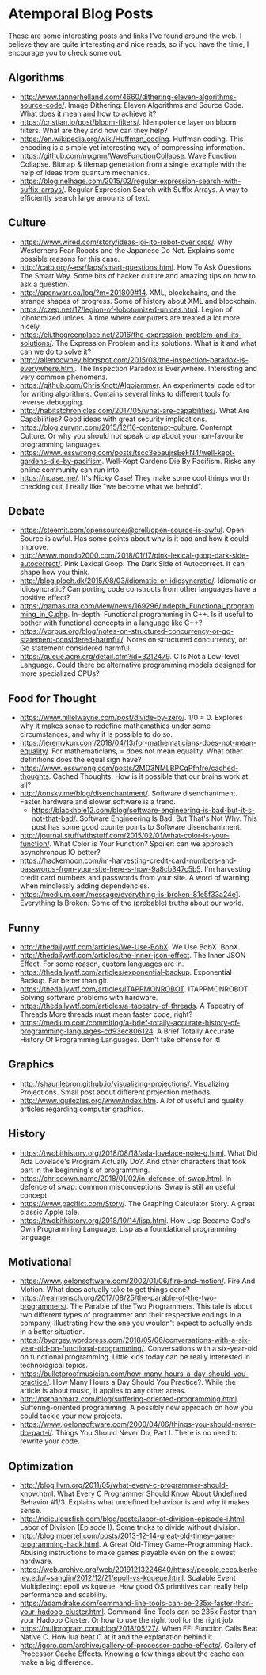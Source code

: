 Atemporal Blog Posts
====================

These are some interesting posts and links I've found around the web. I believe they are quite interesting and nice reads, so if you have the time, I encourage you to check some out.

Algorithms
----------

* http://www.tannerhelland.com/4660/dithering-eleven-algorithms-source-code/. Image Dithering: Eleven Algorithms and Source Code. What does it mean and how to achieve it?
* https://cristian.io/post/bloom-filters/. Idempotence layer on bloom filters. What are they and how can they help?
* https://en.wikipedia.org/wiki/Huffman_coding. Huffman coding. This encoding is a simple yet interesting way of compressing information.
* https://github.com/mxgmn/WaveFunctionCollapse. Wave Function Collapse. Bitmap & tilemap generation from a single example with the help of ideas from quantum mechanics.
* https://blog.nelhage.com/2015/02/regular-expression-search-with-suffix-arrays/. Regular Expression Search with Suffix Arrays. A way to efficiently search large amounts of text.


Culture
-------

* https://www.wired.com/story/ideas-joi-ito-robot-overlords/. Why Westerners Fear Robots and the Japanese Do Not. Explains some possible reasons for this case.
* http://catb.org/~esr/faqs/smart-questions.html. How To Ask Questions The Smart Way. Some bits of hacker culture and amazing tips on how to ask a question.
* http://apenwarr.ca/log/?m=201809#14. XML, blockchains, and the strange shapes of progress. Some of history about XML and blockchain.
* https://czep.net/17/legion-of-lobotomized-unices.html. Legion of lobotomized unices. A time where computers are treated a lot more nicely.
* https://eli.thegreenplace.net/2016/the-expression-problem-and-its-solutions/.  The Expression Problem and its solutions. What is it and what can we do to solve it?
* http://allendowney.blogspot.com/2015/08/the-inspection-paradox-is-everywhere.html. The Inspection Paradox is Everywhere. Interesting and very common phenomena.
* https://github.com/ChrisKnott/Algojammer. An experimental code editor for writing algorithms. Contains several links to different tools for reverse debugging.
* http://habitatchronicles.com/2017/05/what-are-capabilities/. What Are Capabilities? Good ideas with great security implications.
* https://blog.aurynn.com/2015/12/16-contempt-culture. Contempt Culture. Or why you should not speak crap about your non-favourite programming languages.
* https://www.lesswrong.com/posts/tscc3e5eujrsEeFN4/well-kept-gardens-die-by-pacifism. Well-Kept Gardens Die By Pacifism. Risks any online community can run into.
* https://ncase.me/. It's Nicky Case! They make some cool things worth checking out, I really like "we become what we behold".


Debate
------

* https://steemit.com/opensource/@crell/open-source-is-awful. Open Source is awful. Has some points about why is it bad and how it could improve.
* http://www.mondo2000.com/2018/01/17/pink-lexical-goop-dark-side-autocorrect/. Pink Lexical Goop: The Dark Side of Autocorrect. It can shape how you think.
* http://blog.ploeh.dk/2015/08/03/idiomatic-or-idiosyncratic/. Idiomatic or idiosyncratic? Can porting code constructs from other languages have a positive effect?
* https://gamasutra.com/view/news/169296/Indepth_Functional_programming_in_C.php. In-depth: Functional programming in C++. Is it useful to bother with functional concepts in a language like C++?
* https://vorpus.org/blog/notes-on-structured-concurrency-or-go-statement-considered-harmful/. Notes on structured concurrency, or: Go statement considered harmful.
* https://queue.acm.org/detail.cfm?id=3212479. C Is Not a Low-level Language. Could there be alternative programming models designed for more specialized CPUs?


Food for Thought
----------------

* https://www.hillelwayne.com/post/divide-by-zero/. 1/0 = 0. Explores why it makes sense to redefine mathemathics under some circumstances, and why it is possible to do so.
* https://jeremykun.com/2018/04/13/for-mathematicians-does-not-mean-equality/. For mathematicians, = does not mean equality. What other definitions does the equal sign have?
* https://www.lesswrong.com/posts/2MD3NMLBPCqPfnfre/cached-thoughts. Cached Thoughts. How is it possible that our brains work at all?
* http://tonsky.me/blog/disenchantment/. Software disenchantment. Faster hardware and slower software is a trend.
  * https://blackhole12.com/blog/software-engineering-is-bad-but-it-s-not-that-bad/. Software Engineering Is Bad, But That's Not Why. This post has some good counterpoints to Software disenchantment.
* http://journal.stuffwithstuff.com/2015/02/01/what-color-is-your-function/. What Color is Your Function? Spoiler: can we approach asynchronous IO better?
* https://hackernoon.com/im-harvesting-credit-card-numbers-and-passwords-from-your-site-here-s-how-9a8cb347c5b5. I'm harvesting credit card numbers and passwords from your site. A word of warning when mindlessly adding dependencies.
* https://medium.com/message/everything-is-broken-81e5f33a24e1. Everything Is Broken. Some of the (probable) truths about our world.


Funny
-----

* http://thedailywtf.com/articles/We-Use-BobX. We Use BobX. BobX.
* http://thedailywtf.com/articles/the-inner-json-effect. The Inner JSON Effect. For some reason, custom languages are in.
* https://thedailywtf.com/articles/exponential-backup. Exponential Backup. Far better than git.
* https://thedailywtf.com/articles/ITAPPMONROBOT. ITAPPMONROBOT. Solving software problems with hardware.
* https://thedailywtf.com/articles/a-tapestry-of-threads. A Tapestry of Threads.More threads must mean faster code, right?
* https://medium.com/commitlog/a-brief-totally-accurate-history-of-programming-languages-cd93ec806124. A Brief Totally Accurate History Of Programming Languages. Don't take offense for it!


Graphics
--------

* http://shaunlebron.github.io/visualizing-projections/. Visualizing Projections. Small post about different projection methods.
* http://www.iquilezles.org/www/index.htm. A *lot* of useful and quality articles regarding computer graphics.


History
-------

* https://twobithistory.org/2018/08/18/ada-lovelace-note-g.html. What Did Ada Lovelace's Program Actually Do?. And other characters that took part in the beginning's of programming.
* https://chrisdown.name/2018/01/02/in-defence-of-swap.html. In defence of swap: common misconceptions. Swap is still an useful concept.
* https://www.pacifict.com/Story/. The Graphing Calculator Story. A great classic Apple tale.
* https://twobithistory.org/2018/10/14/lisp.html. How Lisp Became God's Own Programming Language. Lisp as a foundational programming language.


Motivational
------------

* https://www.joelonsoftware.com/2002/01/06/fire-and-motion/. Fire And Motion. What does actually take to get things done?
* https://realmensch.org/2017/08/25/the-parable-of-the-two-programmers/. The Parable of the Two Programmers. This tale is about two different types of programmer and their respective endings in a company, illustrating how the one you wouldn't expect to actually ends in a better situation.
* https://byorgey.wordpress.com/2018/05/06/conversations-with-a-six-year-old-on-functional-programming/. Conversations with a six-year-old on functional programming. Little kids today can be really interested in technological topics.
* https://bulletproofmusician.com/how-many-hours-a-day-should-you-practice/. How Many Hours a Day Should You Practice?. While the article is about music, it applies to any other areas.
* http://nathanmarz.com/blog/suffering-oriented-programming.html. Suffering-oriented programming. A possibly new approach on how you could tackle your new projects.
* https://www.joelonsoftware.com/2000/04/06/things-you-should-never-do-part-i/. Things You Should Never Do, Part I. There is no need to rewrite your code.


Optimization
------------

* http://blog.llvm.org/2011/05/what-every-c-programmer-should-know.html. What Every C Programmer Should Know About Undefined Behavior #1/3. Explains what undefined behaviour is and why it makes sense.
* http://ridiculousfish.com/blog/posts/labor-of-division-episode-i.html. Labor of Division (Episode I). Some tricks to divide without division.
* http://blog.moertel.com/posts/2013-12-14-great-old-timey-game-programming-hack.html. A Great Old-Timey Game-Programming Hack. Abusing instructions to make games playable even on the slowest hardware.
* https://web.archive.org/web/20191213224640/https://people.eecs.berkeley.edu/~sangjin/2012/12/21/epoll-vs-kqueue.html. Scalable Event Multiplexing: epoll vs kqueue. How good OS primitives can really help performance and scability.
* https://adamdrake.com/command-line-tools-can-be-235x-faster-than-your-hadoop-cluster.html. Command-line Tools can be 235x Faster than your Hadoop Cluster. Or how to use the right tool for the right job.
* https://nullprogram.com/blog/2018/05/27/. When FFI Function Calls Beat Native C. How lua beat C at it and the explanation behind it.
* http://igoro.com/archive/gallery-of-processor-cache-effects/. Gallery of Processor Cache Effects. Knowing a few things about the cache can make a big difference.
